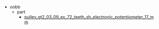 * oobb
  * part
    * [pulley_gt2_03_09_ex_72_teeth_sh_electronic_potentiometer_17_mm](oobb/part/pulley_gt2_03_09_ex_72_teeth_sh_electronic_potentiometer_17_mm)
